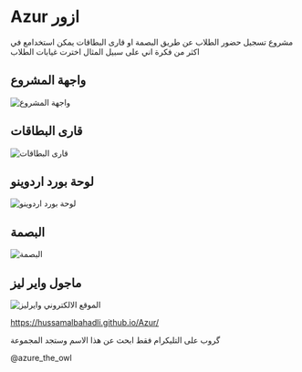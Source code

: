# Azur ازور
مشروع تسجيل حضور الطلاب عن طريق البصمة او قارى البطاقات يمكن استخدامع في اكثر من فكرة اني على سبيل المثال اخترت 
غيابات الطلاب 


## واجهة المشروع  
![  واجهة المشروع  ](https://github.com/hussamalbahadli/Azur/blob/Azur-Fingerprint/assets/image/s4.jpg
"  واجهة المشروع " )


## قارى البطاقات  
![قارى البطاقات](https://github.com/hussamalbahadli/Azur/blob/Azur-Fingerprint/assets/image/rfid.jpg
"قارى البطاقات ")



##  لوحة بورد اردوينو   
![  لوحة بورد اردوينو  ](https://github.com/hussamalbahadli/Azur/blob/Azur-Fingerprint/assets/image/arduino.jpg
"  لوحة بورد اردوينو " )



## البصمة 
![البصمة](https://github.com/hussamalbahadli/Azur/blob/Azur-Fingerprint/assets/image/Fingerprint.jpg
"البصمة ذاكرة 127 بصمة اصبع تاخذ ")

## ماجول واير ليز 
![وايرليز](https://github.com/hussamalbahadli/Azur/blob/Azur-Fingerprint/assets/image/hc12.jpg
"ماجول واير ليز ")
الموقع الالكتروني 

https://hussamalbahadli.github.io/Azur/

گروب على التليكرام 
فقط ابحث عن هذا الاسم وستجد المجموعة 

@azure_the_owl
